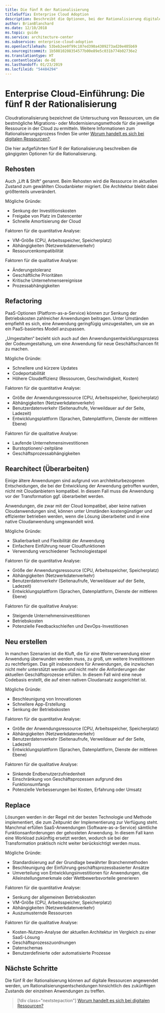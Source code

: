 ```yaml
---
title: Die fünf R der Rationalisierung
titleSuffix: Enterprise Cloud Adoption
description: Beschreibt die Optionen, bei der Rationalisierung digitaler Ressourcen zur Verfügung stehen.
author: BrianBlanchard
ms.date: 12/10/2018
ms.topic: guide
ms.service: architecture-center
ms.subservice: enterprise-cloud-adoption
ms.openlocfilehash: 53beb2ee0f99c107ed390a4309273ad20e405b69
ms.sourcegitcommit: 1b50810208354577b00e89e5c031b774b02736e2
ms.translationtype: HT
ms.contentlocale: de-DE
ms.lasthandoff: 01/23/2019
ms.locfileid: "54484294"
---
```

# <a name="enterprise-cloud-adoption-the-5-rs-of-rationalization"></a>Enterprise Cloud-Einführung: Die fünf R der Rationalisierung

Cloudrationalisierung bezeichnet die Untersuchung von Ressourcen, um die bestmögliche Migrations- oder Modernisierungsmethode für die jeweilige Ressource in der Cloud zu ermitteln. Weitere Informationen zum Rationalisierungsprozess finden Sie unter [Worum handelt es sich bei digitalen Ressourcen?](overview.md).

Die hier aufgeführten fünf R der Rationalisierung beschreiben die gängigsten Optionen für die Rationalisierung.

## <a name="rehost"></a>Rehosten

Auch „Lift & Shift“ genannt. Beim Rehosten wird die Ressource im aktuellen Zustand zum gewählten Cloudanbieter migriert. Die Architektur bleibt dabei größtenteils unverändert.

Mögliche Gründe:

* Senkung der Investitionskosten
* Freigabe von Platz im Datencenter
* Schnelle Amortisierung der Cloud

Faktoren für die quantitative Analyse:

* VM-Größe (CPU, Arbeitsspeicher, Speicherplatz)
* Abhängigkeiten (Netzwerkdatenverkehr)
* Ressourcenkompatibilität

Faktoren für die qualitative Analyse:

* Änderungstoleranz
* Geschäftliche Prioritäten
* Kritische Unternehmensereignisse
* Prozessabhängigkeiten

## <a name="refactor"></a>Refactoring

PaaS-Optionen (Platform-as-a-Service) können zur Senkung der Betriebskosten zahlreicher Anwendungen beitragen. Unter Umständen empfiehlt es sich, eine Anwendung geringfügig umzugestalten, um sie an ein PaaS-basiertes Modell anzupassen.

„Umgestalten“ bezieht sich auch auf den Anwendungsentwicklungsprozess der Codeumgestaltung, um eine Anwendung für neue Geschäftschancen fit zu machen.

Mögliche Gründe:

* Schnellere und kürzere Updates
* Codeportabilität
* Höhere Cloudeffizienz (Ressourcen, Geschwindigkeit, Kosten)

Faktoren für die quantitative Analyse:

* Größe der Anwendungsressource (CPU, Arbeitsspeicher, Speicherplatz)
* Abhängigkeiten (Netzwerkdatenverkehr)
* Benutzerdatenverkehr (Seitenaufrufe, Verweildauer auf der Seite, Ladezeit)
* Entwicklungsplattform (Sprachen, Datenplattform, Dienste der mittleren Ebene)

Faktoren für die qualitative Analyse:

* Laufende Unternehmensinvestitionen
* Burstoptionen/-zeitpläne
* Geschäftsprozessabhängigkeiten

## <a name="rearchitect"></a>Rearchitect (Überarbeiten)

Einige ältere Anwendungen sind aufgrund von architekturbezogenen Entscheidungen, die bei der Entwicklung der Anwendung getroffen wurden, nicht mit Cloudanbietern kompatibel. In diesem Fall muss die Anwendung vor der Transformation ggf. überarbeitet werden.

Anwendungen, die zwar mit der Cloud kompatibel, aber keine nativen Cloudanwendungen sind, können unter Umständen kostengünstiger und effizienter betrieben werden, wenn die Lösung überarbeitet und in eine native Cloudanwendung umgewandelt wird.

Mögliche Gründe:

* Skalierbarkeit und Flexibilität der Anwendung
* Einfachere Einführung neuer Cloudfunktionen
* Verwendung verschiedener Technologiestapel

Faktoren für die quantitative Analyse:

* Größe der Anwendungsressource (CPU, Arbeitsspeicher, Speicherplatz)
* Abhängigkeiten (Netzwerkdatenverkehr)
* Benutzerdatenverkehr (Seitenaufrufe, Verweildauer auf der Seite, Ladezeit)
* Entwicklungsplattform (Sprachen, Datenplattform, Dienste der mittleren Ebene)

Faktoren für die qualitative Analyse:

* Steigende Unternehmensinvestitionen
* Betriebskosten
* Potenzielle Feedbackschleifen und DevOps-Investitionen

## <a name="rebuild"></a>Neu erstellen

In manchen Szenarien ist die Kluft, die für eine Weiterverwendung einer Anwendung überwunden werden muss, zu groß, um weitere Investitionen zu rechtfertigen. Das gilt insbesondere für Anwendungen, die inzwischen nicht mehr unterstützt werden und nicht mehr die Anforderungen der aktuellen Geschäftsprozesse erfüllen. In diesem Fall wird eine neue Codebasis erstellt, die auf einen nativen Cloudansatz ausgerichtet ist.

Mögliche Gründe:

* Beschleunigung von Innovationen
* Schnellere App-Erstellung
* Senkung der Betriebskosten

Faktoren für die quantitative Analyse:

* Größe der Anwendungsressource (CPU, Arbeitsspeicher, Speicherplatz)
* Abhängigkeiten (Netzwerkdatenverkehr)
* Benutzerdatenverkehr (Seitenaufrufe, Verweildauer auf der Seite, Ladezeit)
* Entwicklungsplattform (Sprachen, Datenplattform, Dienste der mittleren Ebene)

Faktoren für die qualitative Analyse:

* Sinkende Endbenutzerzufriedenheit
* Einschränkung von Geschäftsprozessen aufgrund des Funktionsumfangs
* Potenzielle Verbesserungen bei Kosten, Erfahrung oder Umsatz

## <a name="replace"></a>Replace

Lösungen werden in der Regel mit der besten Technologie und Methode implementiert, die zum Zeitpunkt der Implementierung zur Verfügung steht. Manchmal erfüllen SaaS-Anwendungen (Software-as-a-Service) sämtliche Funktionsanforderungen der gehosteten Anwendung. In diesem Fall kann eine Workload zukünftig ersetzt werden, wodurch sie bei der Transformation praktisch nicht weiter berücksichtigt werden muss.

Mögliche Gründe:

* Standardisierung auf der Grundlage bewährter Branchenmethoden
* Beschleunigung der Einführung geschäftsprozessbasierter Ansätze
* Umverteilung von Entwicklungsinvestitionen für Anwendungen, die Alleinstellungsmerkmale oder Wettbewerbsvorteile generieren

Faktoren für die quantitative Analyse:

* Senkung der allgemeinen Betriebskosten
* VM-Größe (CPU, Arbeitsspeicher, Speicherplatz)
* Abhängigkeiten (Netzwerkdatenverkehr)
* Auszumusternde Ressourcen

Faktoren für die qualitative Analyse:

* Kosten-Nutzen-Analyse der aktuellen Architektur im Vergleich zu einer SaaS-Lösung
* Geschäftsprozesszuordnungen
* Datenschemas
* Benutzerdefinierte oder automatisierte Prozesse

## <a name="next-steps"></a>Nächste Schritte

Die fünf R der Rationalisierung können auf digitale Ressourcen angewendet werden, um Rationalisierungsentscheidungen hinsichtlich des zukünftigen Zustands der einzelnen Anwendungen zu treffen.

> [!div class="nextstepaction"]
> [Worum handelt es sich bei digitalen Ressourcen?](overview.md)
